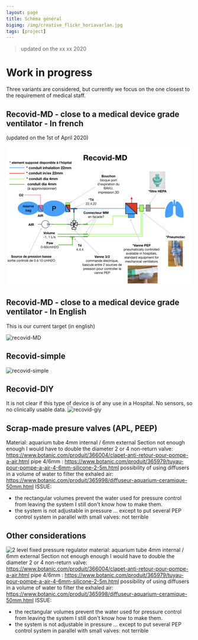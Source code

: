 ```yaml
---
layout: page
title: Schéma général
bigimg: /img/creative_flickr_horiavarlan.jpg
tags: [project]
---
```


> updated on the xx xx 2020

# Work in progress

Three variants are considered, but currently we focus on the one closest to the requirement of medical staff.


## Recovid-MD - close to a medical device grade ventilator - In french
(updated on the 1st of April 2020)

![recovid-MD](https://github.com/Recovid/Documentation/blob/master/images/schemageneral_recovid_md.png)

## Recovid-MD - close to a medical device grade ventilator - In English
This is our current target (in english)

![recovid-MD](https://github.com/Recovid/Documentation/blob/master/images/principe.001.png)



## Recovid-simple

![recovid-simple](https://github.com/Recovid/Documentation/blob/master/images/principe.002.png)

## Recovid-DIY

It is not clear if this type of device is of any use in a Hospital.
No sensors, so no clinically usable data.
![recovid-giy](https://github.com/Recovid/Documentation/blob/master/images/ventilation_low_tech_v3.svg)


## Scrap-made presure valves (APL, PEEP)

Material: aquarium tube 4mm internal / 6mm external
Section not enough enough I would have to double the diameter
2 or 4 non-return valve:
https://www.botanic.com/produit/366004/clapet-anti-retour-pour-pompe-a-air.html
pipe 4/6mm :
https://www.botanic.com/produit/365979/tuyau-pour-pompe-a-air-4-6mm-silicone-2-5m.html
possibility of using diffusers in a volume of water to filter the exhaled air:
https://www.botanic.com/produit/365998/diffuseur-aquarium-ceramique-50mm.html
ISSUE:
* the rectangular volumes prevent the water used for pressure control from leaving the system I still don't know how to make them.
* the system is not adjustable in pressure ... except to put several PEP control system in parallel with small valves: not terrible

## Other considerations

![2 level fixed pressure regulator](/images/cjlloljjpboomneh.png)
material: aquarium tube 4mm internal / 6mm external
Section not enough enough I would have to double the diameter
2 or 4 non-return valve:
https://www.botanic.com/produit/366004/clapet-anti-retour-pour-pompe-a-air.html
pipe 4/6mm :
https://www.botanic.com/produit/365979/tuyau-pour-pompe-a-air-4-6mm-silicone-2-5m.html
possibility of using diffusers in a volume of water to filter the exhaled air:
https://www.botanic.com/produit/365998/diffuseur-aquarium-ceramique-50mm.html
ISSUE:
* the rectangular volumes prevent the water used for pressure control from leaving the system I still don't know how to make them.
* the system is not adjustable in pressure ... except to put several PEP control system in parallel with small valves: not terrible
